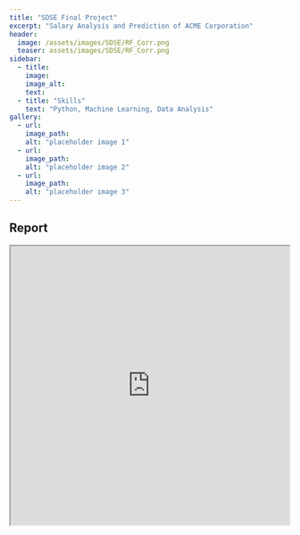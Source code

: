 ```yaml
---
title: "SDSE Final Project"
excerpt: "Salary Analysis and Prediction of ACME Corporation"
header:
  image: /assets/images/SDSE/RF_Corr.png
  teaser: assets/images/SDSE/RF_Corr.png
sidebar:
  - title:
    image: 
    image_alt: 
    text: 
  - title: "Skills"
    text: "Python, Machine Learning, Data Analysis"
gallery:
  - url:
    image_path: 
    alt: "placeholder image 1"
  - url: 
    image_path: 
    alt: "placeholder image 2"
  - url: 
    image_path: 
    alt: "placeholder image 3"
---
```

## Report
<iframe src = "https://drive.google.com/viewerng/viewer?embedded=true&url=https://ishaangupta04.github.io/assets/documents/E178 Final Report [Group 11].pdf" type="application/pdf" width="500" height="500">
</iframe>